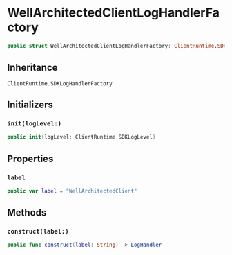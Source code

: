 # WellArchitectedClientLogHandlerFactory

``` swift
public struct WellArchitectedClientLogHandlerFactory: ClientRuntime.SDKLogHandlerFactory 
```

## Inheritance

`ClientRuntime.SDKLogHandlerFactory`

## Initializers

### `init(logLevel:)`

``` swift
public init(logLevel: ClientRuntime.SDKLogLevel) 
```

## Properties

### `label`

``` swift
public var label = "WellArchitectedClient"
```

## Methods

### `construct(label:)`

``` swift
public func construct(label: String) -> LogHandler 
```
